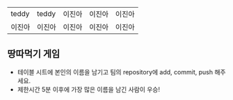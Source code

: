 <table>
      <tbody>
        <tr>
          <td>teddy</td>
  	  <td>teddy</td>
	  <td>이진아</td>
	  <td>이진아</td>
	  <td>이진아</td>
        <tr>
          <td>이진아</td>
          <td>이진아</td>
          <td>이진아</td>
          <td>이진아</td>
          <td>이진아</td>
        </tr>
      </tbody>
</table>

## 땅따먹기 게임

- 테이블 시트에 본인의 이름을 남기고 팀의 repository에 add, commit, push 해주세요.
- 제한시간 5분 이후에 가장 많은 이름을 남긴 사람이 우승!
